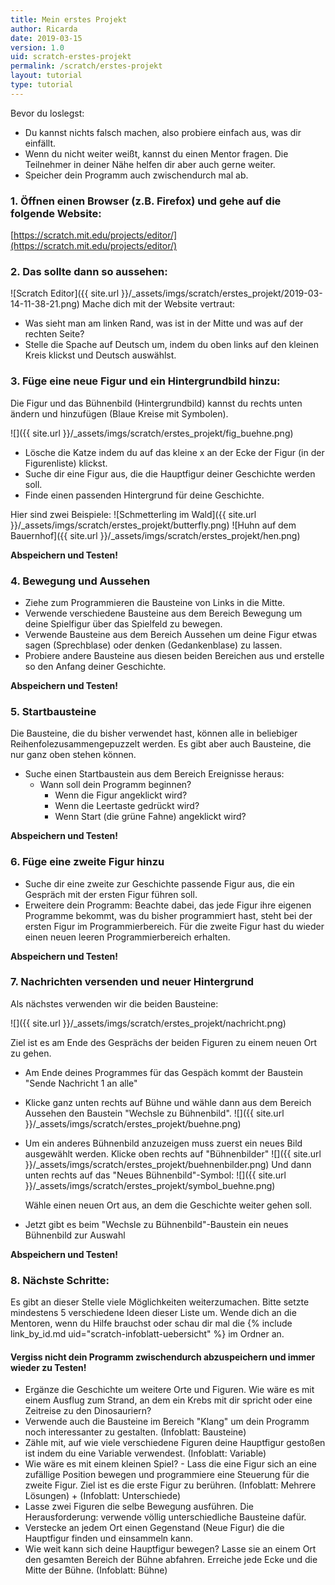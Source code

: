 ```yaml
---
title: Mein erstes Projekt
author: Ricarda
date: 2019-03-15
version: 1.0
uid: scratch-erstes-projekt
permalink: /scratch/erstes-projekt
layout: tutorial
type: tutorial
---
```


Bevor du loslegst:
- Du kannst nichts falsch machen, also probiere einfach aus, was dir einfällt.
- Wenn du nicht weiter weißt, kannst du einen Mentor fragen. Die Teilnehmer in deiner Nähe helfen dir aber auch gerne weiter.
- Speicher dein Programm auch zwischendurch mal ab. 


### 1. Öffnen einen Browser (z.B. Firefox) und gehe auf die folgende Website:
[https://scratch.mit.edu/projects/editor/](https://scratch.mit.edu/projects/editor/)


### 2. Das sollte dann so aussehen:
![Scratch Editor]({{ site.url }}/_assets/imgs/scratch/erstes_projekt/2019-03-14-11-38-21.png)
Mache dich mit der Website vertraut:
- Was sieht man am linken Rand, was ist in der Mitte und was auf der rechten Seite?
- Stelle die Spache auf Deutsch um, indem du oben links auf den kleinen Kreis klickst und Deutsch auswählst.


### 3. Füge eine neue Figur und ein Hintergrundbild hinzu:

Die Figur und das Bühnenbild (Hintergrundbild) kannst du rechts unten ändern und hinzufügen (Blaue Kreise mit Symbolen).

![]({{ site.url }}/_assets/imgs/scratch/erstes_projekt/fig_buehne.png)
    
- Lösche die Katze indem du auf das kleine x an der Ecke der Figur (in der Figurenliste) klickst.
- Suche dir eine Figur aus, die die Hauptfigur deiner Geschichte werden soll.
- Finde einen passenden Hintergrund für deine Geschichte.

Hier sind zwei Beispiele:
![Schmetterling im Wald]({{ site.url }}/_assets/imgs/scratch/erstes_projekt/butterfly.png)
![Huhn auf dem Bauernhof]({{ site.url }}/_assets/imgs/scratch/erstes_projekt/hen.png)

**Abspeichern und Testen!**


### 4. Bewegung und Aussehen
- Ziehe zum Programmieren die Bausteine von Links in die Mitte.
- Verwende verschiedene Bausteine aus dem Bereich Bewegung um deine Spielfigur über das Spielfeld zu bewegen.
- Verwende Bausteine aus dem Bereich Aussehen um deine Figur etwas sagen (Sprechblase) oder denken (Gedankenblase) zu lassen.
- Probiere andere Bausteine aus diesen beiden Bereichen aus und erstelle so den Anfang deiner Geschichte.

**Abspeichern und Testen!**


### 5. Startbausteine
Die Bausteine, die du bisher verwendet hast, können alle in beliebiger Reihenfolezusammengepuzzelt werden. Es gibt aber auch Bausteine, die nur ganz oben stehen können. 

- Suche einen Startbaustein aus dem Bereich Ereignisse heraus:
    - Wann soll dein Programm beginnen?
        - Wenn die Figur angeklickt wird?
        - Wenn die Leertaste gedrückt wird?
        - Wenn Start (die grüne Fahne) angeklickt wird?
    
**Abspeichern und Testen!**


### 6. Füge eine zweite Figur hinzu

- Suche dir eine zweite zur Geschichte passende Figur aus, die ein Gespräch mit der ersten Figur führen soll.
- Erweitere dein Programm: Beachte dabei, das jede Figur ihre eigenen Programme bekommt, was du bisher programmiert hast, steht bei der ersten Figur im Programmierbereich. Für die zweite Figur hast du wieder einen neuen leeren Programmierbereich erhalten.

**Abspeichern und Testen!**


### 7. Nachrichten versenden und neuer Hintergrund

Als nächstes verwenden wir die beiden Bausteine:

![]({{ site.url }}/_assets/imgs/scratch/erstes_projekt/nachricht.png)


Ziel ist es am Ende des Gesprächs der beiden Figuren zu einem neuen Ort zu gehen.

- Am Ende deines Programmes für das Gespäch kommt der Baustein "Sende Nachricht 1 an alle" 

- Klicke ganz unten rechts auf Bühne und wähle dann aus dem Bereich Aussehen den Baustein "Wechsle zu Bühnenbild".
![]({{ site.url }}/_assets/imgs/scratch/erstes_projekt/buehne.png)
- Um ein anderes Bühnenbild anzuzeigen muss zuerst ein neues Bild ausgewählt werden. Klicke oben rechts auf "Bühnenbilder"
![]({{ site.url }}/_assets/imgs/scratch/erstes_projekt/buehnenbilder.png)
Und dann unten rechts auf das "Neues Bühnenbild"-Symbol: 
![]({{ site.url }}/_assets/imgs/scratch/erstes_projekt/symbol_buehne.png)

    Wähle einen neuen Ort aus, an dem die Geschichte weiter gehen soll.
- Jetzt gibt es beim "Wechsle zu Bühnenbild"-Baustein ein neues Bühnenbild zur Auswahl

**Abspeichern und Testen!**


### 8. Nächste Schritte:

Es gibt an dieser Stelle viele Möglichkeiten weiterzumachen. Bitte setzte mindestens 5 verschiedene Ideen dieser Liste um. Wende dich an die Mentoren, wenn du Hilfe brauchst oder schau dir mal die {% include link_by_id.md uid="scratch-infoblatt-uebersicht" %} im Ordner an. 


#### Vergiss nicht dein Programm zwischendurch abzuspeichern und immer wieder zu Testen!

- Ergänze die Geschichte um weitere Orte und Figuren. Wie wäre es mit einem Ausflug zum Strand, an dem ein Krebs mit dir spricht oder eine Zeitreise zu den Dinosauriern?
- Verwende auch die Bausteine im Bereich "Klang" um dein Programm noch interessanter zu gestalten. (Infoblatt: Bausteine)
- Zähle mit, auf wie viele verschiedene Figuren deine Hauptfigur gestoßen ist indem du eine Variable verwendest. (Infoblatt: Variable)
- Wie wäre es mit einem kleinen Spiel? - Lass die eine Figur sich an eine zufällige Position bewegen und programmiere eine Steuerung für die zweite Figur. Ziel ist es die erste Figur zu berühren. (Infoblatt: Mehrere Lösungen) + (Infoblatt: Unterschiede)
- Lasse zwei Figuren die selbe Bewegung ausführen. Die Herausforderung: verwende völlig unterschiedliche Bausteine dafür.
- Verstecke an jedem Ort einen Gegenstand (Neue Figur) die die Hauptfigur finden und einsammeln kann. 
- Wie weit kann sich deine Hauptfigur bewegen? Lasse sie an einem Ort den gesamten Bereich der Bühne abfahren. Erreiche jede Ecke und die Mitte der Bühne. (Infoblatt: Bühne)
